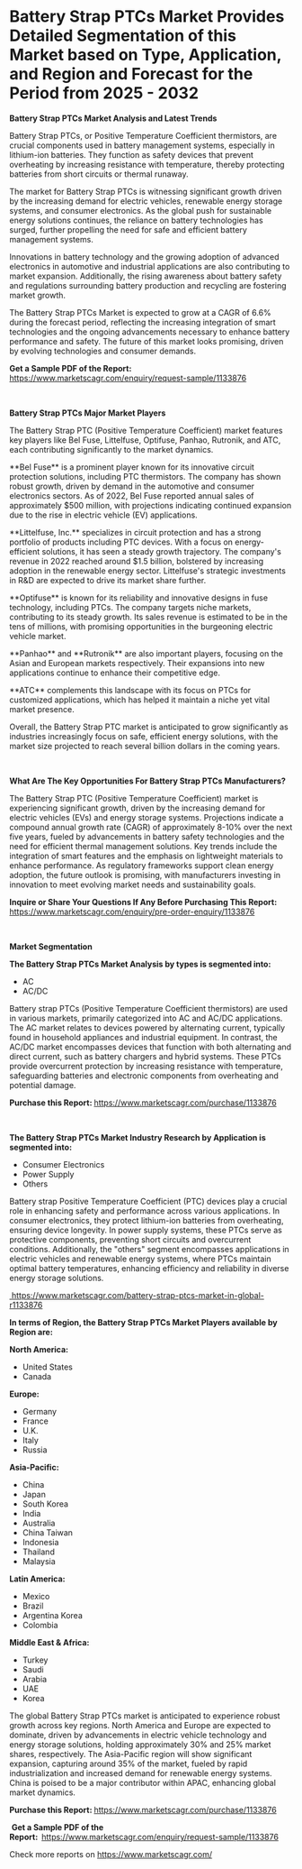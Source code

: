 <p><h1>Battery Strap PTCs Market Provides Detailed Segmentation of this Market based on Type, Application, and Region and Forecast for the Period from 2025 - 2032</h1></p><p><strong>Battery Strap PTCs Market Analysis and Latest Trends</strong></p>
<p><p>Battery Strap PTCs, or Positive Temperature Coefficient thermistors, are crucial components used in battery management systems, especially in lithium-ion batteries. They function as safety devices that prevent overheating by increasing resistance with temperature, thereby protecting batteries from short circuits or thermal runaway. </p><p>The market for Battery Strap PTCs is witnessing significant growth driven by the increasing demand for electric vehicles, renewable energy storage systems, and consumer electronics. As the global push for sustainable energy solutions continues, the reliance on battery technologies has surged, further propelling the need for safe and efficient battery management systems.</p><p>Innovations in battery technology and the growing adoption of advanced electronics in automotive and industrial applications are also contributing to market expansion. Additionally, the rising awareness about battery safety and regulations surrounding battery production and recycling are fostering market growth. </p><p>The Battery Strap PTCs Market is expected to grow at a CAGR of 6.6% during the forecast period, reflecting the increasing integration of smart technologies and the ongoing advancements necessary to enhance battery performance and safety. The future of this market looks promising, driven by evolving technologies and consumer demands.</p></p>
<p><strong>Get a Sample PDF of the Report:&nbsp;</strong> <a href="https://www.marketscagr.com/enquiry/request-sample/1133876?utm_campaign=3039&utm_medium=2&utm_source=Github&utm_content=ia&utm_term=25032025&utm_id=battery-strap-ptcs">https://www.marketscagr.com/enquiry/request-sample/1133876</a></p>
<p>&nbsp;</p>
<p><strong>Battery Strap PTCs Major Market Players</strong></p>
<p><p>The Battery Strap PTC (Positive Temperature Coefficient) market features key players like Bel Fuse, Littelfuse, Optifuse, Panhao, Rutronik, and ATC, each contributing significantly to the market dynamics.</p><p>**Bel Fuse** is a prominent player known for its innovative circuit protection solutions, including PTC thermistors. The company has shown robust growth, driven by demand in the automotive and consumer electronics sectors. As of 2022, Bel Fuse reported annual sales of approximately $500 million, with projections indicating continued expansion due to the rise in electric vehicle (EV) applications.</p><p>**Littelfuse, Inc.** specializes in circuit protection and has a strong portfolio of products including PTC devices. With a focus on energy-efficient solutions, it has seen a steady growth trajectory. The company's revenue in 2022 reached around $1.5 billion, bolstered by increasing adoption in the renewable energy sector. Littelfuse's strategic investments in R&D are expected to drive its market share further.</p><p>**Optifuse** is known for its reliability and innovative designs in fuse technology, including PTCs. The company targets niche markets, contributing to its steady growth. Its sales revenue is estimated to be in the tens of millions, with promising opportunities in the burgeoning electric vehicle market.</p><p>**Panhao** and **Rutronik** are also important players, focusing on the Asian and European markets respectively. Their expansions into new applications continue to enhance their competitive edge.</p><p>**ATC** complements this landscape with its focus on PTCs for customized applications, which has helped it maintain a niche yet vital market presence.</p><p>Overall, the Battery Strap PTC market is anticipated to grow significantly as industries increasingly focus on safe, efficient energy solutions, with the market size projected to reach several billion dollars in the coming years.</p></p>
<p>&nbsp;</p>
<p><strong>What Are The Key Opportunities For Battery Strap PTCs Manufacturers?</strong></p>
<p><p>The Battery Strap PTC (Positive Temperature Coefficient) market is experiencing significant growth, driven by the increasing demand for electric vehicles (EVs) and energy storage systems. Projections indicate a compound annual growth rate (CAGR) of approximately 8-10% over the next five years, fueled by advancements in battery safety technologies and the need for efficient thermal management solutions. Key trends include the integration of smart features and the emphasis on lightweight materials to enhance performance. As regulatory frameworks support clean energy adoption, the future outlook is promising, with manufacturers investing in innovation to meet evolving market needs and sustainability goals.</p></p>
<p><strong>Inquire or Share Your Questions If Any Before Purchasing This Report:</strong> <a href="https://www.marketscagr.com/enquiry/pre-order-enquiry/1133876?utm_campaign=3039&utm_medium=2&utm_source=Github&utm_content=ia&utm_term=25032025&utm_id=battery-strap-ptcs">https://www.marketscagr.com/enquiry/pre-order-enquiry/1133876</a></p>
<p>&nbsp;</p>
<p><strong>Market Segmentation</strong></p>
<p><strong>The Battery Strap PTCs Market Analysis by types is segmented into:</strong></p>
<p><ul><li>AC</li><li>AC/DC</li></ul></p>
<p><p>Battery strap PTCs (Positive Temperature Coefficient thermistors) are used in various markets, primarily categorized into AC and AC/DC applications. The AC market relates to devices powered by alternating current, typically found in household appliances and industrial equipment. In contrast, the AC/DC market encompasses devices that function with both alternating and direct current, such as battery chargers and hybrid systems. These PTCs provide overcurrent protection by increasing resistance with temperature, safeguarding batteries and electronic components from overheating and potential damage.</p></p>
<p><strong>Purchase this Report:&nbsp;</strong><a href="https://www.marketscagr.com/purchase/1133876?utm_campaign=3039&utm_medium=2&utm_source=Github&utm_content=ia&utm_term=25032025&utm_id=battery-strap-ptcs">https://www.marketscagr.com/purchase/1133876</a></p>
<p>&nbsp;</p>
<p><strong>The Battery Strap PTCs Market Industry Research by Application is segmented into:</strong></p>
<p><ul><li>Consumer Electronics</li><li>Power Supply</li><li>Others</li></ul></p>
<p><p>Battery strap Positive Temperature Coefficient (PTC) devices play a crucial role in enhancing safety and performance across various applications. In consumer electronics, they protect lithium-ion batteries from overheating, ensuring device longevity. In power supply systems, these PTCs serve as protective components, preventing short circuits and overcurrent conditions. Additionally, the "others" segment encompasses applications in electric vehicles and renewable energy systems, where PTCs maintain optimal battery temperatures, enhancing efficiency and reliability in diverse energy storage solutions.</p></p>
<p><a href="https://www.marketscagr.com/battery-strap-ptcs-market-in-global-r1133876?utm_campaign=3039&utm_medium=2&utm_source=Github&utm_content=ia&utm_term=25032025&utm_id=battery-strap-ptcs">&nbsp;https://www.marketscagr.com/battery-strap-ptcs-market-in-global-r1133876</a></p>
<p><strong>In terms of Region, the Battery Strap PTCs Market Players available by Region are:</strong></p>
<p>
    <p> <strong> North America: </strong>
        <ul>
            <li>United States</li>
            <li>Canada</li>
        </ul>
        </p> 
    <p> <strong> Europe: </strong>
        <ul>
            <li>Germany</li>
            <li>France</li>
            <li>U.K.</li>
            <li>Italy</li>
            <li>Russia</li>
        </ul>
        </p> 
    <p> <strong> Asia-Pacific: </strong>
        <ul>
            <li>China</li>
            <li>Japan</li>
            <li>South Korea</li>
            <li>India</li>
            <li>Australia</li>
            <li>China Taiwan</li>
            <li>Indonesia</li>
            <li>Thailand</li>
            <li>Malaysia</li>
        </ul>
        </p> 
    <p> <strong> Latin America: </strong>
        <ul>
            <li>Mexico</li>
            <li>Brazil</li>
            <li>Argentina Korea</li>
            <li>Colombia</li>
        </ul>
        </p> 
    <p> <strong> Middle East & Africa: </strong>
        <ul>
            <li>Turkey</li>
            <li>Saudi</li>
            <li>Arabia</li>
            <li>UAE</li>
            <li>Korea</li>
        </ul>
    </p>
    </p>
<p><p>The global Battery Strap PTCs market is anticipated to experience robust growth across key regions. North America and Europe are expected to dominate, driven by advancements in electric vehicle technology and energy storage solutions, holding approximately 30% and 25% market shares, respectively. The Asia-Pacific region will show significant expansion, capturing around 35% of the market, fueled by rapid industrialization and increased demand for renewable energy systems. China is poised to be a major contributor within APAC, enhancing global market dynamics.</p></p>
<p><strong>Purchase this Report: </strong><a href="https://www.marketscagr.com/purchase/1133876?utm_campaign=3039&utm_medium=2&utm_source=Github&utm_content=ia&utm_term=25032025&utm_id=battery-strap-ptcs">https://www.marketscagr.com/purchase/1133876</a></p>
<p>&nbsp;<strong>Get a Sample PDF of the Report:&nbsp;&nbsp;</strong><a href="https://www.marketscagr.com/enquiry/request-sample/1133876?utm_campaign=3039&utm_medium=2&utm_source=Github&utm_content=ia&utm_term=25032025&utm_id=battery-strap-ptcs">https://www.marketscagr.com/enquiry/request-sample/1133876</a></p>
<p><strong></strong></p>
<p>Check more reports on <a href="https://www.marketscagr.com/?utm_campaign=3039&utm_medium=2&utm_source=Github&utm_content=ia&utm_term=25032025&utm_id=battery-strap-ptcs">https://www.marketscagr.com/</a></p>